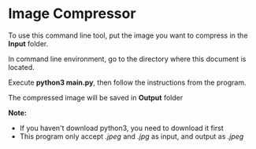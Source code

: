 # Image Compressor
To use this command line tool, put the image you want to compress in the **Input** folder.

In command line environment, go to the directory where this document is located.

Execute **python3 main.py**, then follow the instructions from the program.

The compressed image will be saved in **Output** folder

**Note:** 
  * If you haven't download python3, you need to download it first
  * This program only accept *.jpeg* and *.jpg* as input, and output as *.jpeg*
